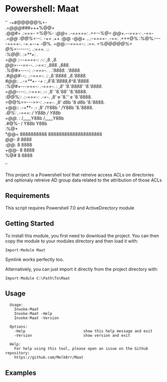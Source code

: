 # Powershell: Maat


'`
                                           -=#@@@@@%+-      
                                       .=*@@@###+++*%@@*=   
                                     .*@@#=    .:===- =%@%- 
                                   :*@@= .-=====:   .==--%@=
                                  *@@+.--===-:  .-==-  .=*@@
                                :@@%=--:.    -+*=   .++  :@@
                               -@@+ ...:-====-  .-==: .+++@%
                             :%@%:----====-.  -=.*+--+ -*@%.
                            =@@*:--====-:. :==.  =%@@@@@%=  
                           *@%=------:. .:===.      .:.     
                         :%@@:.      :=**+:  .              
                        =@@* ::--====-:   :-:     ,8.       ,8.                             
                       *@@=---==--.   .-==::     ,888.     ,888.                                
                     .%@#=----:.  :-===-. .     .'8888.   .'8888.                            
                   .#@@#--:.  .:-===-.  ::     ,8.'8888. ,8.'8888.                             
                   #@@:. ..-=**+-    -*+ :    ,8'8.'8888,8^8.'8888.                              
                 :%@#+---===-:  .-===-. :    ,8' '8.'8888' '8.'8888.                            
                =@@*----:.   :-===:  .-:    ,8'   '8.'88'   '8.'8888.                               
              :@@%::    .:-===-:  .-=-.    ,8'  e  '8.''  e  '8.'8888.                  
             =@@%==---==-:     .-==-.     ,8'  d8b  '8   d8b  '8.'8888.                                
            +@@::       .-=**-     .-    ,8'  /Y88b  '  /Y88b  '8.'8888.                               
          .*@%:              .-===:          /  Y88b   /  Y88b                             
         =@@*.                    :         /____Y88b /____Y88b                          
       .#@%-                               /      Y88b      Y88b                              
      :%@+                                                  
     *@@=                                8888888888 88888888888888888888                            
    *@@-                                          8 8888            
  :@@*.                                           8 8888           
 +@@-                                             8 8888            
%@#                                               8 8888

'`

This project is a Powershell tool that retreive access ACLs on directories and optionaly retreive AD group data related to the attribution of those ACLs

## Requirements

This script requires Powershell 7.0 and ActiveDirectory module

## Getting Started

To install this module, you first need to download the project. You can then copy the module to your modules directory and then load it with:

`Import-Module Maat`

Symlink works perfectly too.

Alternatively, you can just import it directly from the project directory with:

`Import-Module C:\Path\To\Maat`

## Usage
      Usage:
        Invoke-Maat
        Invoke-Maat -Help
        Invoke-Maat -Version
        
      Options:
        -Help                          show this help message and exit
        -Version                       show version and exit

      Help:
        For help using this tool, please open an issue on the Github repository:
        https://github.com/Melk0rr/Maat


## Examples


